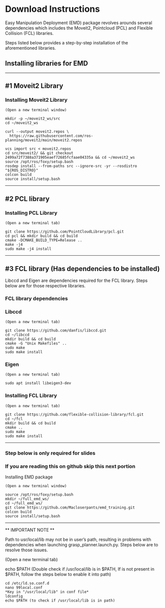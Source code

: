# Download Instructions

Easy Manipulation Deployment (EMD) package revolves arounds several dependencies which includes the Moveit2, Pointcloud (PCL) and Flexible Collision (FCL) libraries.   

Steps listed below provides a step-by-step installation of the aforementioned libraries.

## Installing libraries for EMD
--------------------
## #1 Moveit2 Library

### Installing Moveit2 Library
```
(Open a new terminal window)

mkdir -p ~/moveit2_ws/src
cd ~/moveit2_ws

curl --output moveit2.repos \
  https://raw.githubusercontent.com/ros-planning/moveit2/main/moveit2.repos

vcs import src < moveit2.repos 
cd src/moveit2/ && git checkout 2499a72f7388a371905eaef72685fcfaae04335a && cd ~/moveit2_ws
source /opt/ros/foxy/setup.bash
rosdep install --from-paths src --ignore-src -yr --rosdistro "${ROS_DISTRO}"
colcon build
source install/setup.bash
```
----------------
## #2 PCL library

### Installing PCL Library
```
(Open a new terminal tab)

git clone https://github.com/PointCloudLibrary/pcl.git
cd pcl && mkdir build && cd build
cmake -DCMAKE_BUILD_TYPE=Release ..
make -j4
sudo make -j4 install
```
----------------
## #3 FCL library (Has dependencies to be installed)

Libccd and Eigen are dependencies required for the FCL library. Steps below are for those respective libraries.

### FCL library dependencies ###

### Libccd
```
(Open a new terminal tab)

git clone https://github.com/danfis/libccd.git 
cd ~/libccd
mkdir build && cd build
cmake -G "Unix Makefiles" ..
sudo make  
sudo make install 
```
### Eigen
```
(Open a new terminal tab)

sudo apt install libeigen3-dev
```
### Installing FCL Library
```
(Open a new terminal tab)

git clone https://github.com/flexible-collision-library/fcl.git
cd ~/fcl
mkdir build && cd build
cmake ..
sudo make 
sudo make install
```
------------------
### Step below is only required for slides ## 
### If you are reading this on github skip this next portion ##

Installing EMD package
```
(Open a new terminal window)

source /opt/ros/foxy/setup.bash
mkdir ~/full_emd_ws/
cd ~/full_emd_ws/
git clone https://github.com/Macloserpants/emd_training.git
colcon build
source install/setup.bash
```
-------------

** IMPORTANT NOTE **

Path to usr/local/lib may not be in user’s path, resulting in problems with dependencies when launching grasp_planner.launch.py.
Steps below are to resolve those issues. 

(Open a new terminal tab)

echo $PATH (Double check if /usr/local/lib is in $PATH, If is not present in $PATH, follow the steps below to enable it into path)

```
cd /etc/ld.so.conf.d
nano 99local.conf
*Key in "/usr/local/lib" in conf file* 
ldconfig
echo $PATH (to check if /usr/local/lib is in path)
```
